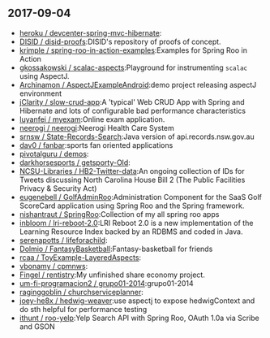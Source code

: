 ## 2017-09-04

* [heroku / devcenter-spring-mvc-hibernate](https://github.com/heroku/devcenter-spring-mvc-hibernate):
* [DISID / disid-proofs](https://github.com/DISID/disid-proofs):DISID's repository of proofs of concept.
* [krimple / spring-roo-in-action-examples](https://github.com/krimple/spring-roo-in-action-examples):Examples for Spring Roo in Action
* [gkossakowski / scalac-aspects](https://github.com/gkossakowski/scalac-aspects):Playground for instrumenting `scalac` using AspectJ.
* [Archinamon / AspectJExampleAndroid](https://github.com/Archinamon/AspectJExampleAndroid):demo project releasing aspectJ environment
* [jClarity / slow-crud-app](https://github.com/jClarity/slow-crud-app):A 'typical' Web CRUD App with Spring and Hibernate and lots of configurable bad performance characteristics
* [luyanfei / myexam](https://github.com/luyanfei/myexam):Online exam application.
* [neerogi / neerogi](https://github.com/neerogi/neerogi):Neerogi Health Care System
* [srnsw / State-Records-Search](https://github.com/srnsw/State-Records-Search):Java version of api.records.nsw.gov.au
* [dav0 / fanbar](https://github.com/dav0/fanbar):sports fan oriented applications
* [pivotalguru / demos](https://github.com/pivotalguru/demos):
* [darkhorsesports / getsporty-Old](https://github.com/darkhorsesports/getsporty-Old):
* [NCSU-Libraries / HB2-Twitter-data](https://github.com/NCSU-Libraries/HB2-Twitter-data):An ongoing collection of IDs for Tweets discussing North Carolina House Bill 2 (The Public Facilities Privacy & Security Act)
* [eugenebell / GolfAdminRoo](https://github.com/eugenebell/GolfAdminRoo):Administration Component for the SaaS Golf ScoreCard application using Spring Roo and the Spring framework.
* [nishantraut / SpringRoo](https://github.com/nishantraut/SpringRoo):Collection of my all spring roo apps
* [inbloom / lri-reboot-2.0](https://github.com/inbloom/lri-reboot-2.0):LRI Reboot 2.0 is a new implementation of the Learning Resource Index backed by an RDBMS and coded in Java.
* [serenapotts / lifeforachild](https://github.com/serenapotts/lifeforachild):
* [Dolmio / FantasyBasketball](https://github.com/Dolmio/FantasyBasketball):Fantasy-basketball for friends
* [rcaa / ToyExample-LayeredAspects](https://github.com/rcaa/ToyExample-LayeredAspects):
* [vbonamy / cpmnws](https://github.com/vbonamy/cpmnws):
* [Fingel / rentistry](https://github.com/Fingel/rentistry):My unfinished share economy project.
* [um-fi-programacion2 / grupo01-2014](https://github.com/um-fi-programacion2/grupo01-2014):grupo01-2014
* [raginggoblin / churchserviceplanner](https://github.com/raginggoblin/churchserviceplanner):
* [joey-he8x / hedwig-weaver](https://github.com/joey-he8x/hedwig-weaver):use aspectj to expose hedwigContext and do sth helpful for performance testing
* [ithunt / roo-yelp](https://github.com/ithunt/roo-yelp):Yelp Search API with Spring Roo, OAuth 1.0a via Scribe and GSON
